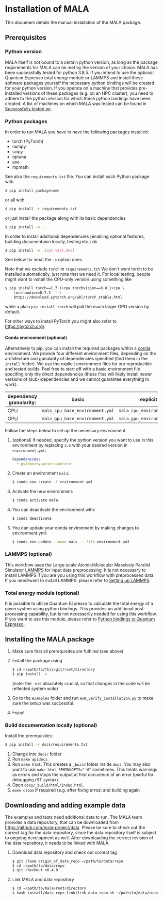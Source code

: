 # Installation of MALA

This document details the manual installation of the MALA package.

## Prerequisites

### Python version

MALA itself is not bound to a certain python version, as long as the package requirements for MALA can be met by the
version of your choice. MALA has been successfully tested for python 3.8.5.
If you intend to use the optional Quantum Espresso total energy module or LAMMPS and install these software packages
yourself the necessary python bindings will be created for your python version. If you operate on a machine that
provides pre-installed versions of these packages (e.g. on an HPC cluster), you need to adhere to the python version
for which these python bindings have been created. A list of machines on which MALA was tested can be found in
[Successfully tested on](tested_systems).

### Python packages

In order to run MALA you have to have the following packages installed:

* torch (PyTorch)
* numpy
* scipy
* optuna
* ase
* mpmath

See also the `requirements.txt` file.
You can install each Python package with

```sh
$ pip install packagename
```

or all with

```sh
$ pip install -r requirements.txt
```

or just install the package along with its basic dependencies

```sh
$ pip install -e .
```

In order to install additional dependencies (enabling optional features, building documentaion locally, testing etc.) do

```sh
$ pip install -e .[opt,test,doc]
```


See below for what the `-e` option does.

Note that we exclude `torch` in `requirements.txt` We don't want torch to be
installed automatically, just note that we need it. For local testing, people
might want to install the CPU-only version using something like

```sh
$ pip install torch==1.7.1+cpu torchvision==0.8.2+cpu \
    torchaudio==0.7.2 -f \
    https://download.pytorch.org/whl/torch_stable.html
```
while a plain `pip install torch` will pull the much larger GPU version by
default.

For other ways to install PyTorch you might also refer to <https://pytorch.org/>.

#### Conda environment (optional)

Alternatively to pip, you can install the required packages within a
[conda](https://docs.conda.io/en/latest/miniconda.html) environment.
We provide four different environment files, depending on the architecture and
ganularity of dependencies specified (find them in the `install` folder).
We use the explicit environment files for our reproducible and tested builds. Feel free to
start off with a basic environment file specifing only the direct dependencies (these
files will likely install newer versions of (sub-)dependencies and we cannot guarantee everything to work).

| dependency granularity: | basic                           | explicit                   |
|-------------------------|---------------------------------|----------------------------|
| CPU                     | `mala_cpu_base_environment.yml` | `mala_cpu_environment.yml` |
| GPU                     | `mala_gpu_base_environment.yml` | `mala_gpu_environment.yml` |

Follow the steps below to set up the necessary environment.

1. (optional) If needed, specify the python version you want to use in this
environment by replacing `3.6` with your desired version in `environment.yml`:
   ```yaml
   dependencies:
     - python>=yourversionhere
   ```
2. Create an environment `mala`:
   ```sh
   $ conda env create -f environment.yml
   ```
3. Activate the new environment:
   ```sh
   $ conda activate mala
   ```
4. You can deactivate the environment with:
    ```sh
    $ conda deactivate
    ```
5. You can update your conda environment by making changes to environment.yml:
    ```sh
    $ conda env update --name mala  --file environment.yml
    ```
###  LAMMPS (optional)

This workflow uses the Large-scale Atomic/Molecular Massively Parallel
Simulator [LAMMPS](https://lammps.sandia.gov/) for input data preprocessing. It
is not necessary to install LAMMPS if you are you using this workflow with
preprocessed data. If you need/want to install LAMMPS, please refer to
[Setting up LAMMPS](INSTALL_LAMMPS.md).

### Total energy module (optional)

It is possible to utilize Quantum Espresso to calculate the total energy of a given system using python bindings.
This provides an additional post-processing capability, but is not necessarily needed for using this workflow.
If you want to use this module, please refer to [Python bindings to Quantum Espresso](INSTALL_TE_QE.md).


## Installing the MALA package

1. Make sure that all prerequisites are fulfilled (see above)
2. Install the package using

    ```sh
    $ cd ~/path/to/this/git/root/directory
    $ pip install -e .
    ```
    (note: the `-e` is absolutely crucial, so that changes in the code will be
    reflected system wide)
3. Go to the `examples` folder and run `ex0_verify_installation.py` to make
sure the setup was successful.
4. Enjoy!


### Build documentation locally (optional)

Install the prerequisites:
```sh
$ pip install -r docs/requirements.txt
```

1. Change into `docs/` folder.
2. Run `make apidocs`.
3. Run `make html`. This creates a `_build` folder inside `docs`. You may also want to use `make html SPHINXOPTS="-W"` sometimes. This treats warnings as errors and stops the output at first occurence of an error (useful for debugging rST syntax).
4. Open `docs/_build/html/index.html`.
5. `make clean` if required (e.g. after fixing erros) and building again


## Downloading and adding example data

The examples and tests need additional data to run. The MALA team provides a data repository, that can be downloaded
from <https://github.com/mala-project/data>. Please be sure to check out the correct tag for the data repository,
since the data repository itself is subject to ongoing development as well. After downloading the correct revision of
the data repository, it needs to be linked with MALA.

1. Download data repository and check out correct tag

   ```sh
   $ git clone origin_of_data_repo ~/path/to/data/repo
   $ cd ~/path/to/data/repo
   $ git checkout v0.4.0
   ```
2. Link MALA and data repository

   ```sh
   $ cd ~/path/to/mala/root/directory
   $ bash install/data_repo_link/link_data_repo.sh ~/path/to/data/repo
   ```
